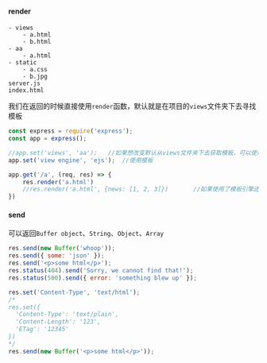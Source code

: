 #### render

```
- views
	- a.html
	- b.html
- aa
	- a.html
- static
	- a.css
	- b.jpg
server.js
index.html
```

我们在返回的时候直接使用`render`函数，默认就是在项目的`views`文件夹下去寻找模板

```js
const express = require('express');
const app = express();

//app.set('views', 'aa');  	//如果想改变默认从views文件夹下去获取模板，可以使用app.set修改
app.set('view engine', 'ejs');	//使用模板

app.get('/a', (req, res) => {
    res.render('a.html')
    //res.render('a.html', {news: [1, 2, 3]})		//如果使用了模板引擎还可以传递参数
})
```

#### send

可以返回`Buffer object`、`String`、`Object`、`Array`

```js
res.send(new Buffer('whoop'));
res.send({ some: 'json' });
res.send('<p>some html</p>');
res.status(404).send('Sorry, we cannot find that!');
res.status(500).send({ error: 'something blew up' });

res.set('Content-Type', 'text/html');
/*
res.set({
  'Content-Type': 'text/plain',
  'Content-Length': '123',
  'ETag': '12345'
})
*/
res.send(new Buffer('<p>some html</p>'));
```

